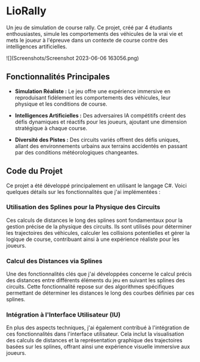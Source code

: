 # LioRally
Un jeu de simulation de course rally. Ce projet, créé par 4 étudiants enthousiastes, simule les comportements des véhicules de la vrai vie et mets le joueur à l'épreuve dans un contexte de course contre des intelligences artificielles.

![](Screenshots/Screenshot 2023-06-06 163056.png)



## Fonctionnalités Principales

- **Simulation Réaliste :** Le jeu offre une expérience immersive en reproduisant fidèlement les comportements des véhicules, leur physique et les conditions de course.
  
- **Intelligences Artificielles :** Des adversaires IA compétitifs créent des défis dynamiques et réactifs pour les joueurs, ajoutant une dimension stratégique à chaque course.

- **Diversité des Pistes :** Des circuits variés offrent des défis uniques, allant des environnements urbains aux terrains accidentés en passant par des conditions météorologiques changeantes.

## Code du Projet

Ce projet a été développé principalement en utilisant le langage C#. Voici quelques détails sur les fonctionnalités que j'ai implémentées :

### Utilisation des Splines pour la Physique des Circuits

Ces calculs de distances le long des splines sont fondamentaux pour la gestion précise de la physique des circuits. Ils sont utilisés pour déterminer les trajectoires des véhicules, calculer les collisions potentielles et gérer la logique de course, contribuant ainsi à une expérience réaliste pour les joueurs.

### Calcul des Distances via Splines

Une des fonctionnalités clés que j'ai développées concerne le calcul précis des distances entre différents éléments du jeu en suivant les splines des circuits. Cette fonctionnalité repose sur des algorithmes spécifiques permettant de déterminer les distances le long des courbes définies par ces splines.

### Intégration à l'Interface Utilisateur (IU)

En plus des aspects techniques, j'ai également contribué à l'intégration de ces fonctionnalités dans l'interface utilisateur. Cela inclut la visualisation des calculs de distances et la représentation graphique des trajectoires basées sur les splines, offrant ainsi une expérience visuelle immersive aux joueurs.
